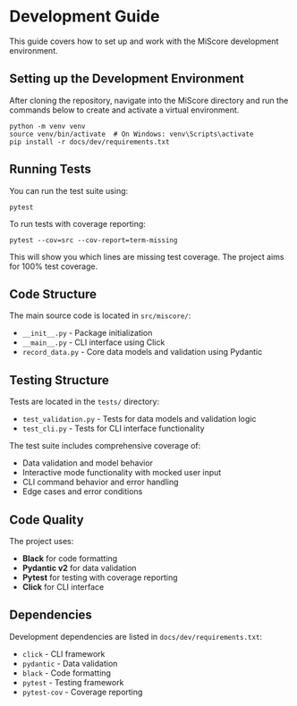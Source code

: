 # Development Guide

This guide covers how to set up and work with the MiScore development environment.

## Setting up the Development Environment

After cloning the repository, navigate into the MiScore directory and run the commands below to create and activate a virtual environment.

```commandline
python -m venv venv
source venv/bin/activate  # On Windows: venv\Scripts\activate
pip install -r docs/dev/requirements.txt
```

## Running Tests

You can run the test suite using:

```commandline
pytest
```

To run tests with coverage reporting:

```commandline
pytest --cov=src --cov-report=term-missing
```

This will show you which lines are missing test coverage. The project aims for 100% test coverage.

## Code Structure

The main source code is located in `src/miscore/`:

- `__init__.py` - Package initialization
- `__main__.py` - CLI interface using Click
- `record_data.py` - Core data models and validation using Pydantic

## Testing Structure

Tests are located in the `tests/` directory:

- `test_validation.py` - Tests for data models and validation logic
- `test_cli.py` - Tests for CLI interface functionality

The test suite includes comprehensive coverage of:
- Data validation and model behavior
- Interactive mode functionality with mocked user input
- CLI command behavior and error handling
- Edge cases and error conditions

## Code Quality

The project uses:
- **Black** for code formatting
- **Pydantic v2** for data validation
- **Pytest** for testing with coverage reporting
- **Click** for CLI interface

## Dependencies

Development dependencies are listed in `docs/dev/requirements.txt`:
- `click` - CLI framework
- `pydantic` - Data validation
- `black` - Code formatting
- `pytest` - Testing framework
- `pytest-cov` - Coverage reporting
